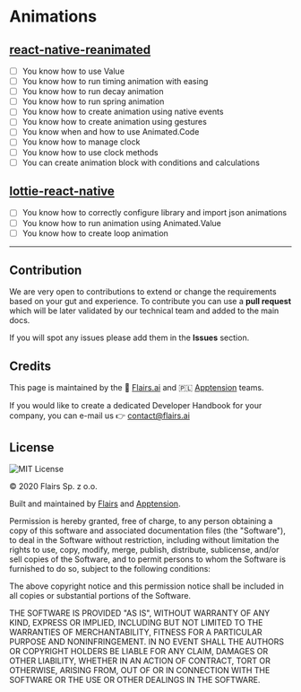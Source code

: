 Animations
==========

[react-native-reanimated](/Technical%20Stack/Mobile%20Developer/Animations.md#react-native-reanimated)
------------------------------------------------------------------------------------------------------

*   [ ] You know how to use Value
*   [ ] You know how to run timing animation with easing
*   [ ] You know how to run decay animation
*   [ ] You know how to run spring animation
*   [ ] You know how to create animation using native events
*   [ ] You know how to create animation using gestures
*   [ ] You know when and how to use Animated.Code
*   [ ] You know how to manage clock
*   [ ] You know how to use clock methods
*   [ ] You can create animation block with conditions and calculations

[lottie-react-native](/Technical%20Stack/Mobile%20Developer/Animations.md#lottie-react-native)
----------------------------------------------------------------------------------------------

*   [ ] You know how to correctly configure library and import json animations
*   [ ] You know how to run animation using Animated.Value
*   [ ] You know how to create loop animation

* * *

Contribution
------------

We are very open to contributions to extend or change the requirements based on your gut and experience. To contribute you can use a **pull request** which will be later validated by our technical team and added to the main docs.

If you will spot any issues please add them in the **Issues** section.

Credits
-------

This page is maintained by the 🔹 [Flairs.ai](http://Flairs.ai) and 🇵🇱 [Apptension](https://apptension.com) teams.

If you would like to create a dedicated Developer Handbook for your company, you can e-mail us 👉 [contact@flairs.ai](mailto:contact@flairs.ai)

License
-------

![MIT License](https://img.shields.io/badge/License-MIT-blue.svg)

© 2020 Flairs Sp. z o.o.

Built and maintained by [Flairs](https://www.flairs.ai) and [Apptension](https://apptension.com).

Permission is hereby granted, free of charge, to any person obtaining a copy of this software and associated documentation files (the "Software"), to deal in the Software without restriction, including without limitation the rights to use, copy, modify, merge, publish, distribute, sublicense, and/or sell copies of the Software, and to permit persons to whom the Software is furnished to do so, subject to the following conditions:

The above copyright notice and this permission notice shall be included in all copies or substantial portions of the Software.

THE SOFTWARE IS PROVIDED "AS IS", WITHOUT WARRANTY OF ANY KIND, EXPRESS OR IMPLIED, INCLUDING BUT NOT LIMITED TO THE WARRANTIES OF MERCHANTABILITY, FITNESS FOR A PARTICULAR PURPOSE AND NONINFRINGEMENT. IN NO EVENT SHALL THE AUTHORS OR COPYRIGHT HOLDERS BE LIABLE FOR ANY CLAIM, DAMAGES OR OTHER LIABILITY, WHETHER IN AN ACTION OF CONTRACT, TORT OR OTHERWISE, ARISING FROM, OUT OF OR IN CONNECTION WITH THE SOFTWARE OR THE USE OR OTHER DEALINGS IN THE SOFTWARE.